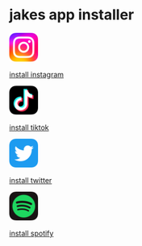 # jakes app installer

<a
   href="itms-services://?action=download-manifest&url=https://github.com/jakestlouis/jakestlouis.github.io/raw/main/insta/manifest.plist">
   <img src="https://github.com/jakestlouis/jakestlouis.github.io/raw/main/insta/icon57.png" width="57" height="57">
</a>

<a href="itms-services://?action=download-manifest&url=https://github.com/jakestlouis/jakestlouis.github.io/raw/main/insta/manifest.plist">install instagram</a>



<a
   href="itms-services://?action=download-manifest&url=https://github.com/jakestlouis/jakestlouis.github.io/raw/main/tiktok/manifest.plist">
   <img src="https://github.com/jakestlouis/jakestlouis.github.io/raw/main/tiktok/icon57.png" width="57" height="57">
</a>

<a href="itms-services://?action=download-manifest&url=https://github.com/jakestlouis/jakestlouis.github.io/raw/main/tiktok/manifest.plist">install tiktok</a>



<a
   href="itms-services://?action=download-manifest&url=https://github.com/jakestlouis/jakestlouis.github.io/raw/main/twitter/manifest.plist">
   <img src="https://github.com/jakestlouis/jakestlouis.github.io/raw/main/twitter/icon57.png" width="57" height="57">
</a>

<a href="itms-services://?action=download-manifest&url=https://github.com/jakestlouis/jakestlouis.github.io/raw/main/twitter/manifest.plist">install twitter</a>



<a
   href="itms-services://?action=download-manifest&url=https://github.com/jakestlouis/jakestlouis.github.io/raw/main/spotify/manifest.plist">
   <img src="https://github.com/jakestlouis/jakestlouis.github.io/raw/main/spotify/icon57.png" width="57" height="57">
</a>

<a href="itms-services://?action=download-manifest&url=https://github.com/jakestlouis/jakestlouis.github.io/raw/main/spotify/manifest.plist">install spotify</a>

